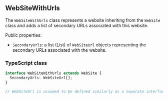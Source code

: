 ﻿## WebSiteWithUrls

The `WebSiteWithUrls` class represents a website inheriting from the `WebSite` class and adds a list of secondary URLs associated with this website.

Public properties:
- `SecondaryUrls`: a list (List<WebSiteUrl>) of `WebSiteUrl` objects representing the secondary URLs associated with the website.

### TypeScript class
```typescript
interface WebSiteWithUrls extends WebSite {
  SecondaryUrls: WebSiteUrl[];
}

// WebSiteUrl is assumed to be defined similarly as a separate interface.
```